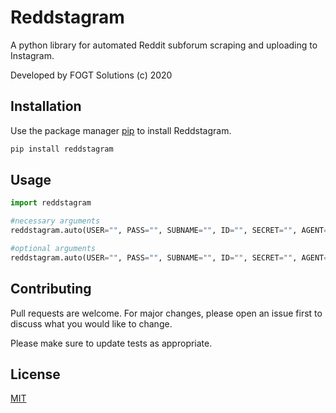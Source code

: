 # Reddstagram

A python library for automated Reddit subforum scraping and uploading to Instagram.

Developed by FOGT Solutions (c) 2020

## Installation

Use the package manager [pip](https://pip.pypa.io/en/stable/) to install Reddstagram.

```bash
pip install reddstagram
```

## Usage

```python
import reddstagram

#necessary arguments
reddstagram.auto(USER="", PASS="", SUBNAME="", ID="", SECRET="", AGENT="")

#optional arguments
reddstagram.auto(USER="", PASS="", SUBNAME="", ID="", SECRET="", AGENT="", LIMIT=0, DELAY=0, CAPTION="")
```

## Contributing
Pull requests are welcome. For major changes, please open an issue first to discuss what you would like to change.

Please make sure to update tests as appropriate.

## License
[MIT](https://choosealicense.com/licenses/mit/)
